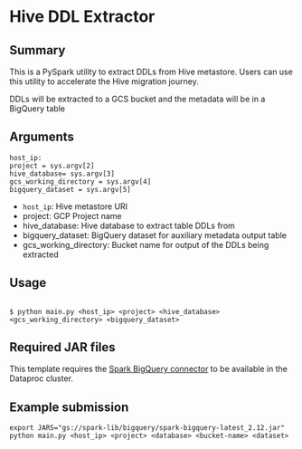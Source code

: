 # Hive DDL Extractor

## Summary

This is a PySpark utility to extract DDLs from Hive metastore. Users can use this utility to accelerate the Hive migration journey.

DDLs will be extracted to a GCS bucket and the metadata will be in a BigQuery table

## Arguments

    host_ip:
    project = sys.argv[2]
    hive_database= sys.argv[3]
    gcs_working_directory = sys.argv[4]
    bigquery_dataset = sys.argv[5]

* `host_ip`: Hive metastore URI
* project: GCP Project name
* hive_database: Hive database to extract table DDLs from
* bigquery_dataset: BigQuery dataset for auxiliary metadata output table
* gcs_working_directory: Bucket name for output of the DDLs being extracted

## Usage

```

$ python main.py <host_ip> <project> <hive_database> <gcs_working_directory> <bigquery_dataset> 

```

## Required JAR files

This template requires the [Spark BigQuery connector](https://cloud.google.com/dataproc-serverless/docs/guides/bigquery-connector-spark-example) to be available in the Dataproc cluster.

## Example submission

```
export JARS="gs://spark-lib/bigquery/spark-bigquery-latest_2.12.jar"
python main.py <host_ip> <project> <database> <bucket-name> <dataset> 

```


